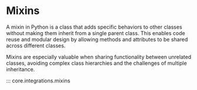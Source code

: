 # Mixins

A mixin in Python is a class that adds specific behaviors to other classes without making them inherit from a single parent class. This enables code reuse and modular design by allowing methods and attributes to be shared across different classes.

Mixins are especially valuable when sharing functionality between unrelated classes, avoiding complex class hierarchies and the challenges of multiple inheritance.

::: core.integrations.mixins